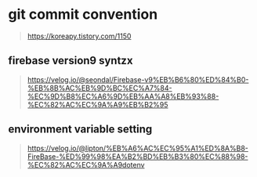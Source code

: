 # git commit convention

> https://koreapy.tistory.com/1150

## firebase version9 syntzx

> https://velog.io/@seondal/Firebase-v9%EB%B6%80%ED%84%B0-%EB%8B%AC%EB%9D%BC%EC%A7%84-%EC%9D%B8%EC%A6%9D%EB%AA%A8%EB%93%88-%EC%82%AC%EC%9A%A9%EB%B2%95

## environment variable setting

> https://velog.io/@lipton/%EB%A6%AC%EC%95%A1%ED%8A%B8-FireBase-%ED%99%98%EA%B2%BD%EB%B3%80%EC%88%98-%EC%82%AC%EC%9A%A9dotenv
